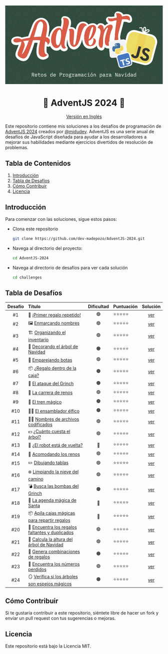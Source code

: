 <div align="center">

![Advent 2024](/assets/hero-es.png)

# 🎄 AdventJS 2024 🎁
[Versión en Inglés](/README.md)

</div>

Este repositorio contiene mis soluciones a los desafíos de programación de [AdventJS 2024](https://www.adventjs.dev/es) creados por [@midudev](https://midu.dev/). AdventJS es una serie anual de desafíos de JavaScript diseñada para ayudar a los desarrolladores a mejorar sus habilidades mediante ejercicios divertidos de resolución de problemas.

## Tabla de Contenidos

1. [Introducción](#introducción)
2. [Tabla de Desafíos](#tabla-de-desafíos)
3. [Cómo Contribuir](#cómo-contribuir)
4. [Licencia](#licencia)

## Introducción

Para comenzar con las soluciones, sigue estos pasos:

- Clona este repositorio

  ```bash
  git clone https://github.com/dev-madepozo/AdventJS-2024.git
  ```

- Navega al directorio del proyecto:

  ```bash
  cd AdventJS-2024
  ```

- Navega al directorio de desafíos para ver cada solución

  ```bash
  cd challenges
  ```

## Tabla de Desafíos

|  Desafío    | Título                                                                                        | Dificultad | Puntuación   | Solución                         |
| :---------: | :-------------------------------------------------------------------------------------------- | :--------: | :----------- | :------------------------------: |
| #1          | 🎁 [¡Primer regalo repetido!](https://adventjs.dev/es/challenges/2024/1)                      | 🟢         | ⭐️⭐️⭐️⭐️⭐️  | [ver](/chalenges/challenge01.md) |
| #2          | 🖼️ [Enmarcando nombres](https://adventjs.dev/es/challenges/2024/2)                            | 🟢         | ⭐️⭐️⭐️⭐️⭐️  | [ver](/chalenges/challenge02.md) |
| #3          | 🏗️ [Organizando el inventario](https://adventjs.dev/es/challenges/2024/3)                     | 🟢         | ⭐️⭐️⭐️⭐️⭐️  | [ver](/chalenges/challenge03.md) |
| #4          | 🎄 [Decorando el árbol de Navidad](https://adventjs.dev/es/challenges/2024/4)                 | 🟠         | ⭐️⭐️⭐️⭐️⭐️  | [ver](/chalenges/challenge04.md) |
| #5          | 👞 [Emparejando botas](https://adventjs.dev/es/challenges/2024/5)                             | 🟢         | ⭐️⭐️⭐️⭐️⭐️  | [ver](/chalenges/challenge05.md) |
| #6          | 📦 [¿Regalo dentro de la caja?](https://adventjs.dev/es/challenges/2024/6)                    | 🟠         | ⭐️⭐️⭐️⭐️⭐️  | [ver](/chalenges/challenge06.md) |
| #7          | 👹 [El ataque del Grinch](https://adventjs.dev/es/challenges/2024/7)                          | 🟠         | ⭐️⭐️⭐️⭐️⭐️  | [ver](/chalenges/challenge07.md) |
| #8          | 🦌 [La carrera de renos](https://adventjs.dev/es/challenges/2024/8)                           | 🟢         | ⭐️⭐️⭐️⭐️⭐️  | [ver](/chalenges/challenge08.md) |
| #9          | 🚂 [El tren mágico](https://adventjs.dev/es/challenges/2024/9)                                | 🟠         | ⭐️⭐️⭐️⭐️⭐️  | [ver](/chalenges/challenge09.md) |
| #10         | 👩‍💻 [El ensamblador élfico](https://adventjs.dev/es/challenges/2024/10)                        | 🟠         | ⭐️⭐️⭐️⭐️⭐️  | [ver](/chalenges/challenge10.md) |
| #11         | 🏴‍☠️ [Nombres de archivos codificados](https://adventjs.dev/es/challenges/2024/11)              | 🟢         | ⭐️⭐️⭐️⭐️⭐️  | [ver](/chalenges/challenge11.md) |
| #12         | 💵 [¿Cuánto cuesta el árbol?](https://adventjs.dev/es/challenges/2024/12)                     | 🟢         | ⭐️⭐️⭐️⭐️⭐️  | [ver](/chalenges/challenge12.md) |
| #13         | 🤖 [¿El robot está de vuelta?](https://adventjs.dev/en/challenges/2024/13)                    | 🔴         | ⭐️⭐️⭐️⭐️⭐️  | [ver](/chalenges/challenge13.md) |
| #14         | 🦌 [Acomodando los renos](https://adventjs.dev/en/challenges/2024/14)                         | 🟢         | ⭐️⭐️⭐️⭐️⭐️  | [ver](/chalenges/challenge14.md) |
| #15         | ✏️  [Dibujando tablas](https://adventjs.dev/en/challenges/2024/15)                             | 🟢         | ⭐️⭐️⭐️⭐️⭐️  | [ver](/chalenges/challenge15.md) |
| #16         | ❄️  [Limpiando la nieve del camino](https://adventjs.dev/en/challenges/2024/16)                | 🟢         | ⭐️⭐️⭐️⭐️⭐️  | [ver](/chalenges/challenge16.md) |
| #17         | 💣 [Busca las bombas del Grinch](https://adventjs.dev/en/challenges/2024/17)                  | 🟠         | ⭐️⭐️⭐️⭐️⭐️  | [ver](/chalenges/challenge17.md) |
| #18         | 📇 [La agenda mágica de Santa](https://adventjs.dev/en/challenges/2024/18)                    | 🔴         | ⭐️⭐️⭐️⭐️⭐️  | [ver](/chalenges/challenge18.md) |
| #19         | 📦 [Apila cajas mágicas para repartir regalos](https://adventjs.dev/en/challenges/2024/19)    | 🔴         | ⭐️⭐️⭐️⭐️⭐️  | [ver](/chalenges/challenge19.md) |
| #20         | 🎁 [Encuentra los regalos faltantes y duplicados](https://adventjs.dev/en/challenges/2024/20) | 🟢         | ⭐️⭐️⭐️⭐️⭐️  | [ver](/chalenges/challenge20.md) |
| #21         | 🎄 [Calcula la altura del árbol de Navidad](https://adventjs.dev/en/challenges/2024/21)       | 🟢         | ⭐️⭐️⭐️⭐️⭐️  | [ver](/chalenges/challenge21.md) |
| #22         | 🎁 [Genera combinaciones de regalos](https://adventjs.dev/en/challenges/2024/22)              | 🟠         | ⭐️⭐️⭐️⭐️⭐️  | [ver](/chalenges/challenge22.md) |
| #23         | 🔢 [Encuentra los números perdidos](https://adventjs.dev/en/challenges/2024/23)               | 🟢         | ⭐️⭐️⭐️⭐️⭐️  | [ver](/chalenges/challenge23.md) |
| #24         | 🪞 [Verifica si los árboles son espejos mágicos](https://adventjs.dev/en/challenges/2024/23)  | 🟠         | ⭐️⭐️⭐️⭐️⭐️  | [ver](/chalenges/challenge24.md) |

## Cómo Contribuir

Si te gustaría contribuir a este repositorio, siéntete libre de hacer un fork y enviar un pull request con tus sugerencias o mejoras.

## Licencia

Este repositorio está bajo la Licencia MIT.
